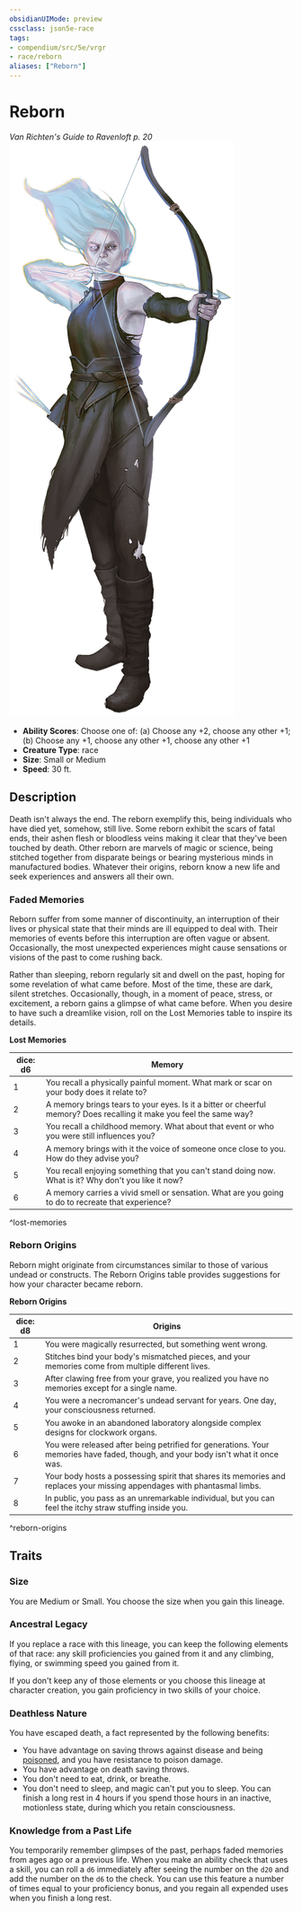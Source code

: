 ```yaml
---
obsidianUIMode: preview
cssclass: json5e-race
tags:
- compendium/src/5e/vrgr
- race/reborn
aliases: ["Reborn"]
---
```


# Reborn
*Van Richten's Guide to Ravenloft p. 20*
![](../../../assets/img/reborn.png)  

- **Ability Scores**: Choose one of: (a) Choose any +2, choose any other +1; (b) Choose any +1, choose any other +1, choose any other +1
- **Creature Type**: race
- **Size**: Small or Medium
- **Speed**: 30 ft.


## Description

Death isn't always the end. The reborn exemplify this, being individuals who have died yet, somehow, still live. Some reborn exhibit the scars of fatal ends, their ashen flesh or bloodless veins making it clear that they've been touched by death. Other reborn are marvels of magic or science, being stitched together from disparate beings or bearing mysterious minds in manufactured bodies. Whatever their origins, reborn know a new life and seek experiences and answers all their own.

### Faded Memories

Reborn suffer from some manner of discontinuity, an interruption of their lives or physical state that their minds are ill equipped to deal with. Their memories of events before this interruption are often vague or absent. Occasionally, the most unexpected experiences might cause sensations or visions of the past to come rushing back.

Rather than sleeping, reborn regularly sit and dwell on the past, hoping for some revelation of what came before. Most of the time, these are dark, silent stretches. Occasionally, though, in a moment of peace, stress, or excitement, a reborn gains a glimpse of what came before. When you desire to have such a dreamlike vision, roll on the Lost Memories table to inspire its details.

**Lost Memories**

| dice: d6 | Memory |
|----------|--------|
| 1 | You recall a physically painful moment. What mark or scar on your body does it relate to? |
| 2 | A memory brings tears to your eyes. Is it a bitter or cheerful memory? Does recalling it make you feel the same way? |
| 3 | You recall a childhood memory. What about that event or who you were still influences you? |
| 4 | A memory brings with it the voice of someone once close to you. How do they advise you? |
| 5 | You recall enjoying something that you can't stand doing now. What is it? Why don't you like it now? |
| 6 | A memory carries a vivid smell or sensation. What are you going to do to recreate that experience? |
^lost-memories

### Reborn Origins

Reborn might originate from circumstances similar to those of various undead or constructs. The Reborn Origins table provides suggestions for how your character became reborn.

**Reborn Origins**

| dice: d8 | Origins |
|----------|---------|
| 1 | You were magically resurrected, but something went wrong. |
| 2 | Stitches bind your body's mismatched pieces, and your memories come from multiple different lives. |
| 3 | After clawing free from your grave, you realized you have no memories except for a single name. |
| 4 | You were a necromancer's undead servant for years. One day, your consciousness returned. |
| 5 | You awoke in an abandoned laboratory alongside complex designs for clockwork organs. |
| 6 | You were released after being petrified for generations. Your memories have faded, though, and your body isn't what it once was. |
| 7 | Your body hosts a possessing spirit that shares its memories and replaces your missing appendages with phantasmal limbs. |
| 8 | In public, you pass as an unremarkable individual, but you can feel the itchy straw stuffing inside you. |
^reborn-origins


## Traits

### Size

You are Medium or Small. You choose the size when you gain this lineage.

### Ancestral Legacy

If you replace a race with this lineage, you can keep the following elements of that race: any skill proficiencies you gained from it and any climbing, flying, or swimming speed you gained from it.

If you don't keep any of those elements or you choose this lineage at character creation, you gain proficiency in two skills of your choice.

### Deathless Nature

You have escaped death, a fact represented by the following benefits:

- You have advantage on saving throws against disease and being [poisoned](../../5e-rules/conditions.md##poisoned), and you have resistance to poison damage.  
- You have advantage on death saving throws.  
- You don't need to eat, drink, or breathe.  
- You don't need to sleep, and magic can't put you to sleep. You can finish a long rest in 4 hours if you spend those hours in an inactive, motionless state, during which you retain consciousness.  

### Knowledge from a Past Life

You temporarily remember glimpses of the past, perhaps faded memories from ages ago or a previous life. When you make an ability check that uses a skill, you can roll a `d6` immediately after seeing the number on the `d20` and add the number on the `d6` to the check. You can use this feature a number of times equal to your proficiency bonus, and you regain all expended uses when you finish a long rest.